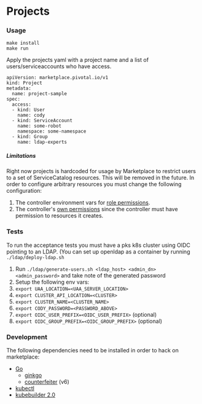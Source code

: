 # Projects

### Usage

```
make install
make run
```

Apply the projects yaml with a project name and a list of users/serviceaccounts who have access.
```
apiVersion: marketplace.pivotal.io/v1
kind: Project
metadata:
  name: project-sample
spec:
  access:
  - kind: User
    name: cody
  - kind: ServiceAccount
    name: some-robot
    namespace: some-namespace
  - kind: Group
    name: ldap-experts
```

##### Limitations

Right now projects is hardcoded for usage by Marketplace to restrict users to a set of ServiceCatalog resources. This will be removed in the future. 
In order to configure arbitrary resources you must change the following configuration:
1. The controller environment vars for [role permissions](https://github.com/pivotal/projects-operator/blob/master/config/manager/manager.yaml#L40-L45).
1. The controller's [own permissions](https://github.com/pivotal/projects-operator/blob/master/controllers/project_controller.go#L54-L55) since the controller must have permission to resources it creates.


### Tests

To run the acceptance tests you must have a pks k8s cluster using OIDC pointing to an LDAP. (You can set up openldap as a container by running `./ldap/deploy-ldap.sh`
1. Run `./ldap/generate-users.sh <ldap_host> <admin_dn> <admin_password>` and take note of the generated password
1. Setup the following env vars: 
  1. `export UAA_LOCATION=<UAA_SERVER_LOCATION>`
  1. `export CLUSTER_API_LOCATION=<CLUSTER>`
  1. `export CLUSTER_NAME=<CLUSTER_NAME>`
  1. `export CODY_PASSWORD=<PASSWORD_ABOVE>`
  1. `export OIDC_USER_PREFIX=<OIDC_USER_PREFIX>` (optional)
  1. `export OIDC_GROUP_PREFIX=<OIDC_GROUP_PREFIX>` (optional)

### Development

The following dependencies need to be installed in order to hack on marketplace:

* [Go](https://golang.org/doc/install)
  * [ginkgo](https://github.com/onsi/ginkgo)
  * [counterfeiter](https://github.com/maxbrunsfeld/counterfeiter) (v6)
* [kubectl](https://kubernetes.io/docs/tasks/tools/install-kubectl/)
* [kubebuilder 2.0](https://github.com/kubernetes-sigs/kubebuilder)



